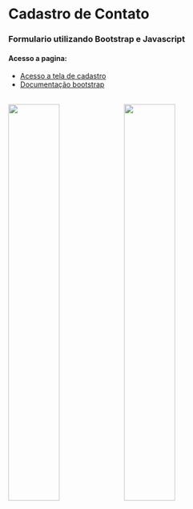 # Cadastro de Contato

### Formulario utilizando Bootstrap e Javascript

#### Acesso a pagina: 
* <a href="[https://jeanmoissa.github.io/javascript_bootstrap_contact_registration/](https://jeanmoissa.github.io/js_bootstrap_contact_registration/)">Acesso a tela de cadastro</a>
* <a href="https://getbootstrap.com/docs/4.1/components/forms/">Documentação bootstrap</a>

<div>
</br>
<img src="https://github.com/jeanmoissa/programming_projects_exercises/blob/main/EX3/print3.PNG" width="45%">
<img src="https://github.com/jeanmoissa/programming_projects_exercises/blob/main/EX3/print4.PNG" width="45%">
</div>
